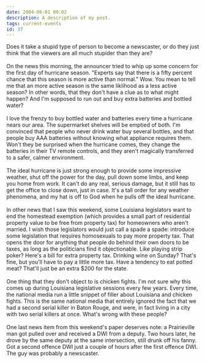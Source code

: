 ```yaml
---
date: 2004-06-01 09:02
description: A description of my post.
tags: current-events
id: 37
---
```

Does it take a stupid type of person to become a newscaster, or do they just think that the viewers are all much stupider than they are?<br />
<br />
On the news this morning, the announcer tried to whip up some concern for the first day of hurricane season.  "Experts say that there is a fifty percent chance that this season is more active than normal."  Wow.  You mean to tell me that an more active season is the same liklihood as a less active season?  In other words, that they don't have a clue as to what might happen?  And I'm supposed to run out and buy extra batteries and bottled water?<br />
<br />
I love the frenzy to buy bottled water and batteries every time a hurricane nears our area.  The supermarket shelves will be emptied of both.  I'm convinced that people who never drink water buy several bottles, and that people buy AAA batteries without knowing what appliance requires them.  Won't they be surprised when the hurricane comes, they change the batteries in their TV remote controls, and they aren't magically transferred to a safer, calmer environment.<br />
<br />
The ideal hurricane is just strong enough to provide some impressive weather, shut off the power for the day, pull down some limbs, and keep you home from work.  It can't do any real, serious damage, but it still has to get the office to close down, just in case.  It's a tall order for any weather phenomena, and my hat is off to God when he pulls off the ideal hurricane.<br />
<br />
In other news that I saw this weekend, some Louisiana legislators want to end the homestead exemption (which provides a small part of residential property value to be free from property tax) for homeowners who aren't married.  I wish those legislators would just call a spade a spade:  introduce some legislation that requires homosexuals to pay more property tax.  That opens the door for anything that people do behind their own doors to be taxes, as long as the politicians find it objectionable.  Like playing strip poker?  Here's a bill for extra property tax.  Drinking wine on Sunday?  That's fine, but you'll have to pay a little more tax.  Have a tendency to eat potted meat?  That'll just be an extra $200 for the state.<br />
<br />
One thing that they don't object to is chicken fights.  I'm not sure why this comes up during Louisiana legislative sessions every few years.  Every time, the national media run a little snippet of filler about Louisiana and chicken fights.  This is the same national media that entirely ignored the fact that we had a second serial killer in Baton Rouge, and were, in fact living in a city with two serial killers at once.  What's wrong with these people?<br />
<br />
One last news item from this weekend's paper deserves note:  a Prairieville man got pulled over and received a DWI from a deputy.  Two hours later, he drove by the same deputy at the same intersection, still drunk off his fanny.  Got a second offence DWI just a couple of hours after the first offence DWI.  The guy was probably a newscaster.<br />

